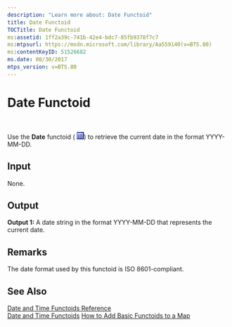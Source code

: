 ```yaml
---
description: "Learn more about: Date Functoid"
title: Date Functoid
TOCTitle: Date Functoid
ms:assetid: 1ff2a39c-741b-42e4-bdc7-85fb9378f7c7
ms:mtpsurl: https://msdn.microsoft.com/library/Aa559140(v=BTS.80)
ms:contentKeyID: 51526682
ms.date: 08/30/2017
mtps_version: v=BTS.80
---
```


# Date Functoid

 

Use the **Date** functoid ( ![](images/Aa559140.e33d64db-66ed-41b0-8f48-262a32307784(BTS.80).jpeg)) to retrieve the current date in the format YYYY-MM-DD.

## Input

None.

## Output

**Output 1:** A date string in the format YYYY-MM-DD that represents the current date.

## Remarks

The date format used by this functoid is ISO 8601-compliant.

## See Also

[Date and Time Functoids Reference](date-and-time-functoids-reference.md)  
[Date and Time Functoids](https://msdn.microsoft.com/library/aa559411\(v=bts.80\))  
[How to Add Basic Functoids to a Map](https://msdn.microsoft.com/library/aa560635\(v=bts.80\))

